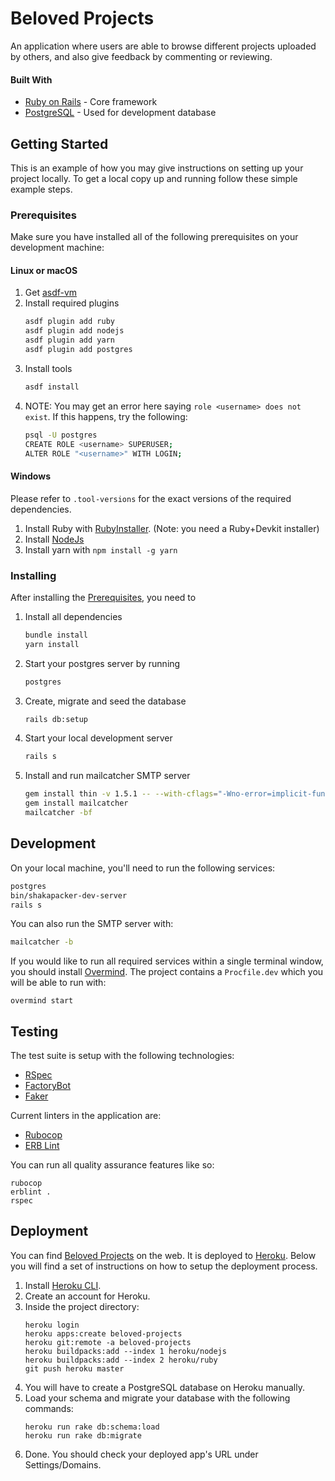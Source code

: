 # Beloved Projects

An application where users are able to browse different projects uploaded by others, and also give feedback by commenting or reviewing.

#### Built With
- [Ruby on Rails](https://rubyonrails.org/) - Core framework
- [PostgreSQL](https://www.postgresql.org/) - Used for development database

## Getting Started

This is an example of how you may give instructions on setting up your project locally. To get a local copy up and running follow these simple example steps.

### Prerequisites

Make sure you have installed all of the following prerequisites on your development machine:

#### Linux or macOS

1. Get [asdf-vm](https://asdf-vm.com/#/core-manage-asdf)
2. Install required plugins
    ```bash
    asdf plugin add ruby
    asdf plugin add nodejs
    asdf plugin add yarn
    asdf plugin add postgres
    ```
3. Install tools
   ```bash
   asdf install
   ```
4.  NOTE: You may get an error here saying `role <username> does not exist`. If this happens, try the following:
    ```bash
    psql -U postgres
    CREATE ROLE <username> SUPERUSER;
    ALTER ROLE "<username>" WITH LOGIN;
    ```
#### Windows

Please refer to `.tool-versions` for the exact versions of the required dependencies.

1. Install Ruby with [RubyInstaller](https://rubyinstaller.org/downloads/archives/). (Note: you need a Ruby+Devkit installer)
2. Install [NodeJs](https://nodejs.org/en/download/releases/)
3. Install yarn with `npm install -g yarn`

### Installing

After installing the [Prerequisites](#prerequisites), you need to

1. Install all dependencies
    ```bash
    bundle install
    yarn install
    ```
2. Start your postgres server by running
    ```bash
    postgres
    ```
3. Create, migrate and seed the database
    ```bash
    rails db:setup
    ```
4. Start your local development server
    ```bash
    rails s
    ```
5. Install and run mailcatcher SMTP server
   ```bash
   gem install thin -v 1.5.1 -- --with-cflags="-Wno-error=implicit-function-declaration"
   gem install mailcatcher
   mailcatcher -bf
   ```

## Development

On your local machine, you'll need to run the following services:
   ```bash
   postgres
   bin/shakapacker-dev-server
   rails s
   ```

You can also run the SMTP server with:
   ```bash
   mailcatcher -b
   ```

If you would like to run all required services within a single terminal window, you should install [Overmind](https://github.com/DarthSim/overmind). The project contains a `Procfile.dev` which you will be able to run with:
```
overmind start
```

## Testing

The test suite is setup with the following technologies:
* [RSpec](https://github.com/rspec/rspec-rails)
* [FactoryBot](https://github.com/thoughtbot/factory_bot_rails)
* [Faker](https://github.com/faker-ruby/faker)

Current linters in the application are:
* [Rubocop](https://github.com/rubocop/rubocop-rails)
* [ERB Lint](https://github.com/Shopify/erb-lint)

You can run all quality assurance features like so:
```
rubocop
erblint .
rspec
```

## Deployment

You can find [Beloved Projects](https://beloved-projects.herokuapp.com/) on the web. It is deployed to [Heroku](https://dashboard.heroku.com/apps). Below you will find a set of instructions on how to setup the deployment process.

1. Install [Heroku CLI](https://devcenter.heroku.com/articles/heroku-cli).
2. Create an account for Heroku.
3. Inside the project directory:
    ```
    heroku login
    heroku apps:create beloved-projects
    heroku git:remote -a beloved-projects
    heroku buildpacks:add --index 1 heroku/nodejs
    heroku buildpacks:add --index 2 heroku/ruby
    git push heroku master
    ```
4. You will have to create a PostgreSQL database on Heroku manually.
5. Load your schema and migrate your database with the following commands:
    ```
    heroku run rake db:schema:load
    heroku run rake db:migrate
    ```
6. Done. You should check your deployed app's URL under Settings/Domains.
